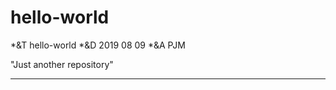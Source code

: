 # hello-world

*&T hello-world
*&D 2019 08 09
*&A PJM

"Just another repository"

----------------------------------------------------------------


